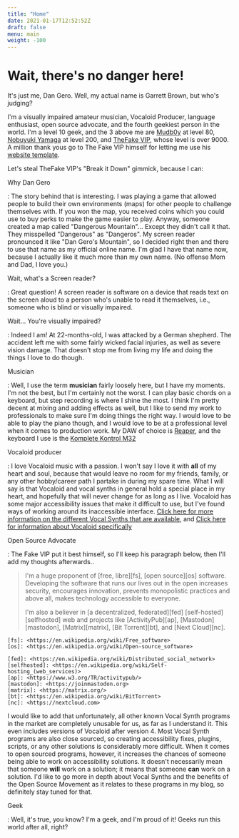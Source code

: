 ```yaml
---
title: "Home"
date: 2021-01-17T12:52:52Z
draft: false
menu: main
weight: -100
---
```


# Wait, there's no danger here!

It's just me, Dan Gero. Well, my actual name is Garrett Brown, but who's judging?

I'm a visually impaired amateur musician, Vocaloid Producer, language enthusiast, open source advocate, and the fourth geekiest person in the world.
I'm a level 10 geek, and the 3 above me are [Mudb0y][mudb0y] at level 80, [Nobuyuki Yamaga][yama3nomori] at level 200, and [TheFake VIP][tfvip], whose level is over 9000.
A million thank yous go to The Fake VIP himself for letting me use his [website template][tfvip-site].

[mudb0y]: <https://github.com/mudb0y>
[yama3nomori]: <http://yama3nomori.jp/>
[tfvip]: <https://thefakevip.xyz>
[tfvip-site]: <https://github.com/mcb2003/tfvip-site>

<!--more-->

Let's steal TheFake VIP's "Break it Down" gimmick, because I can:

Why Dan Gero

: The story behind that is interesting. I was playing a game that allowed people to build their own environments (maps) for other people to challenge themselves with. If you won the map, you received coins which you could use to buy perks to make the game easier to play. Anyway, someone created a map called "Dangerous Mountain"... Except they didn't call it that. They misspelled "Dangerous" as "Dangeros". My screen reader pronounced it like "Dan Gero's Mountain", so I decided right then and there to use that name as my official online name. I'm glad I have that name now, because I actually like it much more than my own name. (No offense Mom and Dad, I love you.)

Wait, what's a Screen reader?

: Great question! A screen reader is software on a device that reads text on the screen aloud to a person who's unable to read it themselves, i.e., someone who is blind or visually impaired.

Wait... You're visually impaired?

: Indeed I am! At 22-months-old, I was attacked by a German shepherd. The accident left me with some fairly wicked facial injuries, as well as severe vision damage. That doesn't stop me from living my life and doing the things I love to do though.

Musician

: Well, I use the term **musician** fairly loosely here, but I have my moments. I'm not the best, but I'm certainly not the worst. I can play basic chords on a keyboard, but step recording is where I shine the most. I think I'm pretty decent at mixing and adding effects as well, but I like to send my work to professionals to make sure I'm doing things the right way. I would love to be able to play the piano though, and I would love to be at a professional level when it comes to production work. My DAW of choice is [Reaper][reaper], and the keyboard  I use is the [Komplete Kontrol M32][m32]

[reaper]: <https://www.reaper.fm/>
[m32]: <https://www.native-instruments.com/en/products/komplete/keyboards/komplete-kontrol-m32/] from [Native Instruments](https://www.native-instruments.com/>

Vocaloid producer

: I love Vocaloid music with a passion. I won't say I love it with **all** of my heart and soul, because that would leave no room for my friends, family, or any other hobby/career path I partake in during my spare time. What I will say is that Vocaloid and vocal synths in general hold a special place in my heart, and hopefully that will never change for as long as I live. Vocaloid has some major accessibility issues that make it difficult to use, but I've found ways of working around its inaccessible interface. [Click here for more information on the different Vocal Synths that 	 are available](https://vocalsynth.fandom.com/wiki/Vocal_Synthesizer_Wiki), and [Click here for information about Vocaloid specifically](https://en.wikipedia.org/wiki/Vocaloid)

Open Source Advocate

: The Fake VIP put it best himself, so I'll keep his paragraph below, then I'll add my thoughts afterwards..

  > I'm a huge proponent of [free, libre][fs], [open source][os] software. Developing the software that runs our lives out in the open increases security, encourages innovation, prevents monopolistic practices and above all, makes technology accessible to everyone.
  > 
  >    I'm also a believer in [a decentralized, federated][fed] [self-hosted][selfhosted]  web and projects like [ActivityPub][ap], [Mastodon][mastodon], [Matrix][matrix], [Bit Torrent][bt], and [Next Cloud][nc].

    [fs]: <https://en.wikipedia.org/wiki/Free_software>
    [os]: <https://en.wikipedia.org/wiki/Open-source_software>

    [fed]: <https://en.wikipedia.org/wiki/Distributed_social_network>
    [selfhosted]: <https://en.wikipedia.org/wiki/Self-hosting_(web_services)>
    [ap]: <https://www.w3.org/TR/activitypub/>
    [mastodon]: <https://joinmastodon.org>
    [matrix]: <https://matrix.org/>
    [bt]: <https://en.wikipedia.org/wiki/BitTorrent>
    [nc]: <https://nextcloud.com>

  I would like to add that unfortunately, all other known Vocal Synth programs in the market are completely unusable for us, as far as I understand it. This even includes versions of Vocaloid after version 4. Most Vocal Synth programs are also close sourced, so creating accessibility fixes, plugins, scripts, or any other solutions is considerably more difficult. When it comes to open sourced programs, however, it increases the chances of someone being able to work on accessibility solutions. It doesn't necessarily mean that someone **will** work on a solution; it means that someone **can** work on a solution. I'd like to go more in depth about Vocal Synths and the benefits of the Open Source Movement as it relates to these programs in my blog, so definitely stay tuned for that.

Geek

: Well, it's true, you know? I'm a geek, and I'm proud of it! Geeks run this world after all, right?
